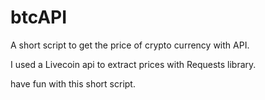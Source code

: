 # btcAPI
A short script to get the price of crypto currency with API. 

I used a Livecoin api to extract prices with Requests library.

have fun with this short script. 

